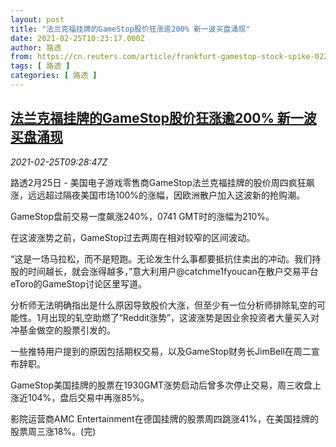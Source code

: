 ```yaml
---
layout: post
title: "法兰克福挂牌的GameStop股价狂涨逾200% 新一波买盘涌现"
date: 2021-02-25T10:23:17.000Z
author: 路透
from: https://cn.reuters.com/article/frankfurt-gamestop-stock-spike-0225-idCNKBS2AP10I
tags: [ 路透 ]
categories: [ 路透 ]
---
```

<!--1614248597000-->
[法兰克福挂牌的GameStop股价狂涨逾200% 新一波买盘涌现](https://cn.reuters.com/article/frankfurt-gamestop-stock-spike-0225-idCNKBS2AP10I)
------

<div>
<div><i>2021-02-25T09:28:47Z</i></div><p>路透2月25日 - 美国电子游戏零售商GameStop法兰克福挂牌的股价周四疯狂飙涨，远远超过隔夜美国市场100%的涨幅，因欧洲散户加入这波新的抢购潮。</p><p>GameStop盘前交易一度飙涨240%，0741 GMT时的涨幅为210%。</p><p>在这波涨势之前，GameStop过去两周在相对较窄的区间波动。</p><p>“这是一场马拉松，而不是短跑。无论发生什么事都要抵抗住卖出的冲动。我们持股的时间越长，就会涨得越多，”意大利用户@catchme1fyoucan在散户交易平台eToro的GameStop讨论区里写道。</p><p>分析师无法明确指出是什么原因导致股价大涨，但至少有一位分析师排除轧空的可能性。1月出现的轧空助燃了“Reddit涨势”，这波涨势是因业余投资者大量买入对冲基金做空的股票引发的。</p><p>一些推特用户提到的原因包括期权交易，以及GameStop财务长JimBell在周二宣布辞职。</p><p>GameStop美国挂牌的股票在1930GMT涨势启动后曾多次停止交易，周三收盘上涨近104%，盘后交易中再涨85%。</p><p>影院运营商AMC Entertainment在德国挂牌的股票周四跳涨41%，在美国挂牌的股票周三涨18%。(完)</p>
</div>
